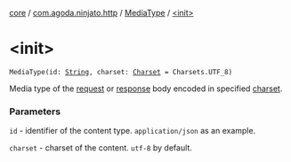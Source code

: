 [core](../../index.md) / [com.agoda.ninjato.http](../index.md) / [MediaType](index.md) / [&lt;init&gt;](./-init-.md)

# &lt;init&gt;

`MediaType(id: `[`String`](https://kotlinlang.org/api/latest/jvm/stdlib/kotlin/-string/index.html)`, charset: `[`Charset`](http://docs.oracle.com/javase/6/docs/api/java/nio/charset/Charset.html)` = Charsets.UTF_8)`

Media type of the [request](../-request/index.md) or [response](../-response/index.md) body encoded in specified
[charset](http://docs.oracle.com/javase/6/docs/api/java/nio/charset/Charset.html).

### Parameters

`id` - identifier of the content type. `application/json` as an example.

`charset` - charset of the content. `utf-8` by default.